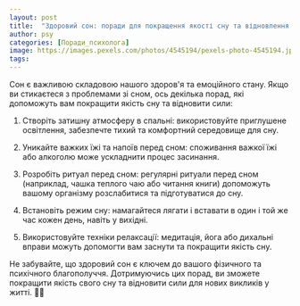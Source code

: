 ```yaml
---
layout: post
title:  "Здоровий сон: поради для покращення якості сну та відновлення сил."
author: psy
categories: [Поради_психолога]
image: https://images.pexels.com/photos/4545194/pexels-photo-4545194.jpeg?auto=compress&cs=tinysrgb&fit=crop&h=627&w=1200
tags: 
---
```


Сон є важливою складовою нашого здоров'я та емоційного стану. Якщо ви стикаєтеся з проблемами зі сном, ось декілька порад, які допоможуть вам покращити якість сну та відновити сили:

1. Створіть затишну атмосферу в спальні: використовуйте приглушене освітлення, забезпечте тихий та комфортний середовище для сну.

2. Уникайте важких їжі та напоїв перед сном: споживання важкої їжі або алкоголю може ускладнити процес засинання.

3. Розробіть ритуал перед сном: регулярні ритуали перед сном (наприклад, чашка теплого чаю або читання книги) допоможуть вашому організму розслабитися та підготуватися до сну.

4. Встановіть режим сну: намагайтеся лягати і вставати в один і той же час кожен день, навіть у вихідні.

5. Використовуйте техніки релаксації: медитація, йога або дихальні вправи можуть допомогти вам заснути та покращити якість сну.

Не забувайте, що здоровий сон є ключем до вашого фізичного та психічного благополуччя. Дотримуючись цих порад, ви зможете покращити якість свого сну та відновити сили для нових викликів у житті. 🌙💤


